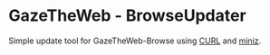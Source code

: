 # GazeTheWeb - BrowseUpdater
Simple update tool for GazeTheWeb-Browse using [CURL](https://curl.haxx.se) and [miniz](https://github.com/richgel999/miniz).
